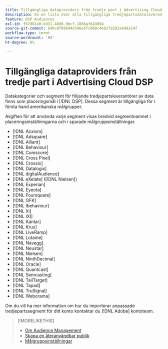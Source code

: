 ```yaml
---
title: Tillgängliga dataproviders från tredje part i Advertising Cloud DSP
description: Se en lista över alla tillgängliga tredjepartsdataleverantörer.
feature: DSP Audiences
exl-id: f67d81a0-bd31-48d8-9bcf-1888afd43894
source-git-commit: b40c6f08b94e546e5fc068c46b279292a4d8a14f
workflow-type: tm+mt
source-wordcount: '93'
ht-degree: 0%

---
```


<!-- feature: audiences -->

# Tillgängliga dataproviders från tredje part i Advertising Cloud DSP

Datakategorier och segment för följande tredjepartsleverantörer av data finns som placeringsmål i [!DNL DSP]. Dessa segment är tillgängliga för i första hand amerikanska målgrupper.

Avgiften för att använda varje segment visas bredvid segmentnamnet i placeringsinställningarna och i sparade målgruppsinställningar.

* [!DNL Acxiom]
* [!DNL Adsquare]
* [!DNL Alliant]
* [!DNL Behaviour]
* [!DNL Comscore]
* [!DNL Cross Pixel]
* [!DNL Crossix]
* [!DNL Datalogix]
* [!DNL digitalAudience]
* [!DNL eXelate] ([!DNL Nielsen])
* [!DNL Experian]
* [!DNL Eyeota]
* [!DNL Foursquare]
* [!DNL GFK]
* [!DNL Ibehaviour]
* [!DNL Iri]
* [!DNL IXI]
* [!DNL Kantar]
* [!DNL Krux]
* [!DNL LiveRamp]
* [!DNL Lotame]
* [!DNL Navegg]
* [!DNL Neustar]
* [!DNL Nielsen]
* [!DNL NinthDecimal]
* [!DNL Oracle]
* [!DNL Quantcast]
* [!DNL Semcasting]
* [!DNL TailTarget]
* [!DNL Tapad]
* [!DNL TruSignal]
* [!DNL Weborama]

Om du vill ha mer information om hur du importerar anpassade tredjepartssegment för ditt konto kontaktar du [!DNL Adobe] kontoteam.

>[!MORELIKETHIS]
>
>* [Om Audience Management](audience-about.md)
>* [Skapa en återanvändbar publik](reusable-audience-create.md)
>* [Målgruppsinställningar](audience-settings.md)

